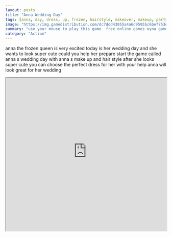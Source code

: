 ```yaml
---
layout: posts
title: "Anna Wedding Day"
tags: [anna, day, dress, up, frozen, hairstyle, makeover, makeup, party, wedding, free, online, games, oyna, game, free, games, play, play, games]
image: "https://img.gamedistribution.com/dc7ddd43855a4a6d9595bc6bef753ee1.jpg"
summary: "use your mouse to play this game  free online games oyna game free games play play games"
category: "Action"
---
```


anna the frozen queen is very excited today is her wedding day and she wants to look super cute could you help her prepare start the game called anna s wedding day with anna s make up and hair style after she looks super cute you can choose the perfect dress for her with your help anna will look great for her wedding

<iframe width="100%" height="480px;" src="https://flash.gamedistribution.com?game=dc7ddd43855a4a6d9595bc6bef753ee1"></iframe>